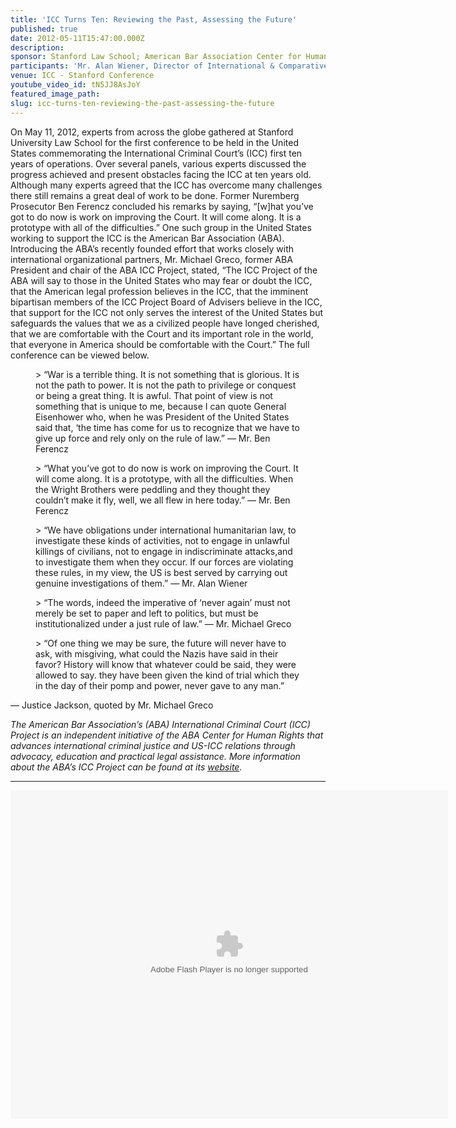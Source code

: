 ```yaml
---
title: 'ICC Turns Ten: Reviewing the Past, Assessing the Future'
published: true
date: 2012-05-11T15:47:00.000Z
description:
sponsor: Stanford Law School; American Bar Association Center for Human Rights; American Society of International Law
participants: 'Mr. Alan Wiener, Director of International & Comparative Law Institute at Stanford Law; Judge Cuno Tarfusser, Vice President, International Criminal Court; Ms. Shamila Batohi, Senior Legal Advisor of the Prosecutor, International Criminal Court; Mr. Stephen J. Rapp, U.S. Ambassador-at-Large, Office of Global Criminal Justice; Mr. Benjamin Ferencz, Former Prosecutor, Nuremberg Military Tribunals; Mr. Michael S. Greco, Chair, ABA Center for Human Rights and former President of the ABA; Professor David Kaye, Executive Director, International Human Rights Program at UCLA, School of Law; Professor Ruth Wedgwood, Director of the International Law and Organizations Program, The Paul H. Nitze School of Advanced International Studies, John Hopkins University'
venue: ICC - Stanford Conference
youtube_video_id: tN5JJ8AsJoY
featured_image_path:
slug: icc-turns-ten-reviewing-the-past-assessing-the-future
---
```



On May 11, 2012, experts from across the globe gathered at Stanford University Law School for the first conference to be held in the United States commemorating the International Criminal Court’s (ICC) first ten years of operations. Over several panels, various experts discussed the progress achieved and present obstacles facing the ICC at ten years old. Although many experts agreed that the ICC has overcome many challenges there still remains a great deal of work to be done. Former Nuremberg Prosecutor Ben Ferencz concluded his remarks by saying, “[w]hat you’ve got to do now is work on improving the Court. It will come along. It is a prototype with all of the difficulties.” One such group in the United States working to support the ICC is the American Bar Association (ABA). Introducing the ABA’s recently founded effort that works closely with international organizational partners, Mr. Michael Greco, former ABA President and chair of the ABA ICC Project, stated, “The ICC Project of the ABA will say to those in the United States who may fear or doubt the ICC, that the American legal profession believes in the ICC, that the imminent bipartisan members of the ICC Project Board of Advisers believe in the ICC, that support for the ICC not only serves the interest of the United States but safeguards the values that we as a civilized people have longed cherished, that we are comfortable with the Court and its important role in the world, that everyone in America should be comfortable with the Court.” The full conference can be viewed below.

<figure data-type="quote">&gt; &ldquo;War is a terrible thing. It is not something that is glorious. It is not the path to power. It is not the path to privilege or conquest or being a great thing. It is awful. That point of view is not something that is unique to me, because I can quote General Eisenhower who, when he was President of the United States said that, &lsquo;the time has come for us to recognize that we have to give up force and rely only on the rule of law.&rdquo; &mdash; Mr. Ben Ferencz</figure>

<figure data-type="quote">&gt; &ldquo;What you&rsquo;ve got to do now is work on improving the Court. It will come along. It is a prototype, with all the difficulties. When the Wright Brothers were peddling and they thought they couldn&rsquo;t make it fly, well, we all flew in here today.&rdquo; &mdash; Mr. Ben Ferencz</figure>

<figure data-type="quote">&gt; &ldquo;We have obligations under international humanitarian law, to investigate these kinds of activities, not to engage in unlawful killings of civilians, not to engage in indiscriminate attacks,and to investigate them when they occur. If our forces are violating these rules, in my view, the US is best served by carrying out genuine investigations of them.&rdquo; &mdash; Mr. Alan Wiener</figure>

<figure data-type="quote">&gt; &ldquo;The words, indeed the imperative of &lsquo;never again&rsquo; must not merely be set to paper and left to politics, but must be institutionalized under a just rule of law.&rdquo; &mdash; Mr. Michael Greco</figure>

<figure data-type="quote">&gt; &ldquo;Of one thing we may be sure, the future will never have to ask, with misgiving, what could the Nazis have said in their favor? History will know that whatever could be said, they were allowed to say. they have been given the kind of trial which they in the day of their pomp and power, never gave to any man.&rdquo;</figure>

— Justice Jackson, quoted by Mr. Michael Greco

*The American Bar Association’s (ABA) International Criminal Court (ICC) Project is an independent initiative of the ABA Center for Human Rights that advances international criminal justice and US-ICC relations through advocacy, education and practical legal assistance. More information about the ABA’s ICC Project can be found at its [website](https://www.aba-icc.org/).*

---

<object height="525" width="700"><param name="flashvars" value="offsite=true&amp;lang=en-us&amp;page_show_url=%2Fphotos%2F126209453%40N05%2Fsets%2F72157645675234771%2Fshow%2F&amp;page_show_back_url=%2Fphotos%2F126209453%40N05%2Fsets%2F72157645675234771%2F&amp;set_id=72157645675234771&amp;jump_to=" /><param name="movie" value="https://www.flickr.com/apps/slideshow/show.swf?v=143270" /><param name="allowFullScreen" value="true" /><embed type="application/x-shockwave-flash" allowfullscreen="true" flashvars="offsite=true&amp;lang=en-us&amp;page_show_url=%2Fphotos%2F126209453%40N05%2Fsets%2F72157645675234771%2Fshow%2F&amp;page_show_back_url=%2Fphotos%2F126209453%40N05%2Fsets%2F72157645675234771%2F&amp;set_id=72157645675234771&amp;jump_to=" src="https://www.flickr.com/apps/slideshow/show.swf?v=143270" height="525" width="700" /></object>